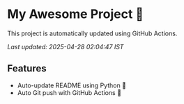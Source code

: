 # My Awesome Project 🚀

This project is automatically updated using GitHub Actions.

_Last updated: 2025-04-28 02:04:47 IST_

## Features
- Auto-update README using Python 🐍
- Auto Git push with GitHub Actions 🤖
